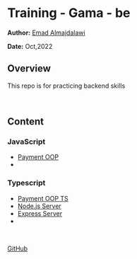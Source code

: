 # Training - Gama - be

**Author:**  [Emad Almajdalawi](https://github.com/almajdalawi)

**Date:** Oct,2022

## Overview

This repo is for practicing backend skills

<br>

## Content

### JavaScript

- [Payment OOP](JS/payment-OOP/README.md)
-

### Typescript

- [Payment OOP TS](TS/payment-typescript/README.md)
- [Node.js Server](TS/server-nodeJs/README.md)
- [Express Server](TS/server-express/README.md)
-

<br>

[GitHub](https://github.com/almajdalawi/training-gama-be)
